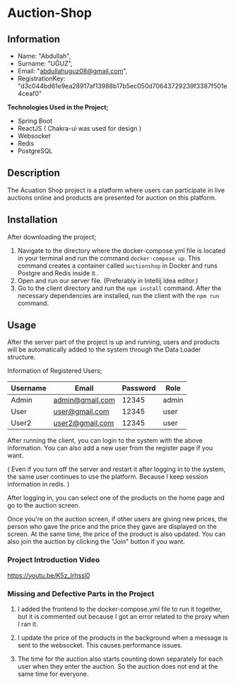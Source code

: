 # Auction-Shop

## Information
- Name: "Abdullah",
- Surname: "UĞUZ",
- Email: "abdullahuguz08@gmail.com",
- RegistrationKey: "d3c044bd61e9ea28917af13988b17b5ec050d70643729239f3387f501e4ceaf0"

**Technologies Used in the Project;**
 - Spring Boot
 - ReactJS ( Chakra-ui was used for design )
 - Websocket
 - Redis 
 - PostgreSQL

## Description

The Acuation Shop project is a platform where users can participate in live auctions online and products are presented for auction on this platform.

## Installation

After downloading the project;

1. Navigate to the directory where the docker-compose.yml file is located in your terminal and run the command `docker-compose up`. This command creates a container called `auctionshop` in Docker and runs Postgre and Redis inside it..
2. Open and run our server file. (Preferably in Intellij Idea editor.)
3. Go to the client directory and run the `npm install` command. After the necessary dependencies are installed, run the client with the `npm run` command.

## Usage

After the server part of the project is up and running, users and products will be automatically added to the system through the Data Loader structure.

Information of Registered Users;

| Username | Email           | Password | Role  |
|----------|----------------|-------|-------|
| Admin    | admin@gmail.com | 12345 | admin |
| User     | user@gmail.com  | 12345 | user  |
| User2    | user2@gmail.com | 12345 | user  |

After running the client, you can login to the system with the above information. You can also add a new user from the register page if you want.

( Even if you turn off the server and restart it after logging in to the system, the same user continues to use the platform. Because I keep session information in redis. )

After logging in, you can select one of the products on the home page and go to the auction screen.

Once you're on the auction screen, if other users are giving new prices, the person who gave the price and the price they gave are displayed on the screen. At the same time, the price of the product is also updated. You can also join the auction by clicking the "Join" button if you want.


### Project Introduction Video 
https://youtu.be/K5z_lrhssl0


### Missing and Defective Parts in the Project
1. I added the frontend to the docker-compose.yml file to run it together, but it is commented out because I got an error related to the proxy when I ran it.

2. I update the price of the products in the background when a message is sent to the websocket. This causes performance issues.

3. The time for the auction also starts counting down separately for each user when they enter the auction. So the auction does not end at the same time for everyone.





